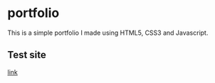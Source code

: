 # portfolio

This is a simple portfolio I made using HTML5, CSS3 and Javascript.

## Test site

[link](https://hillarioh.github.io/)
